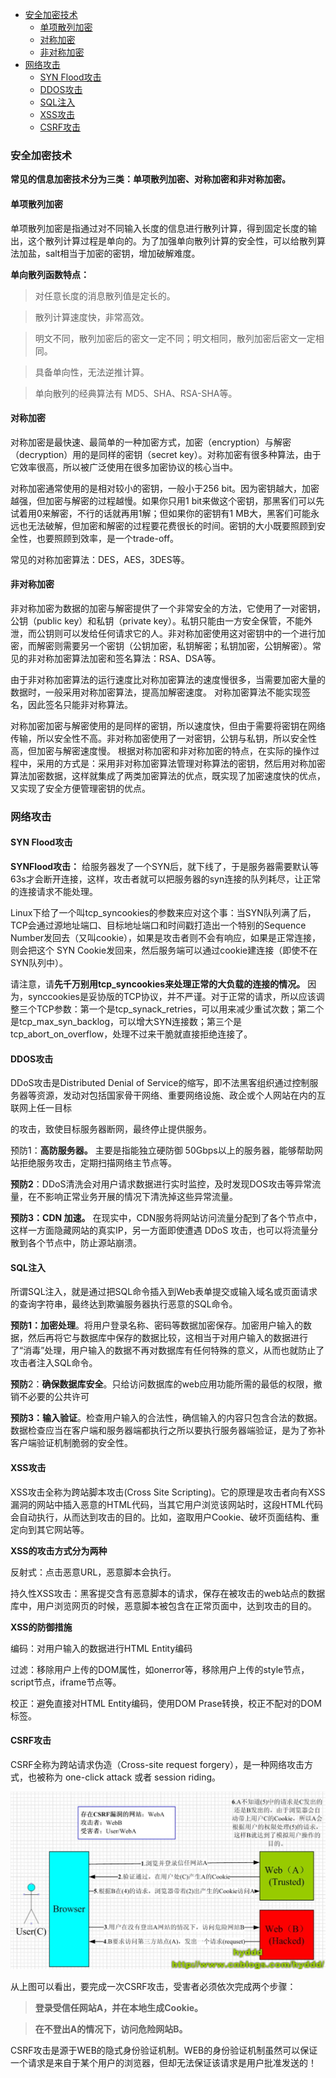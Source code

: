 * [安全加密技术](#%E5%AE%89%E5%85%A8%E5%8A%A0%E5%AF%86%E6%8A%80%E6%9C%AF)
  * [单项散列加密](#%E5%8D%95%E9%A1%B9%E6%95%A3%E5%88%97%E5%8A%A0%E5%AF%86)
  * [对称加密](#%E5%AF%B9%E7%A7%B0%E5%8A%A0%E5%AF%86)
  * [非对称加密](#%E9%9D%9E%E5%AF%B9%E7%A7%B0%E5%8A%A0%E5%AF%86)
* [网络攻击](#%E7%BD%91%E7%BB%9C%E6%94%BB%E5%87%BB)
  * [SYN Flood攻击](#syn-flood%E6%94%BB%E5%87%BB)
  * [DDOS攻击](#ddos%E6%94%BB%E5%87%BB)
  * [SQL注入](#sql%E6%B3%A8%E5%85%A5)
  * [XSS攻击](#xss%E6%94%BB%E5%87%BB)
  * [CSRF攻击](#csrf%E6%94%BB%E5%87%BB)



### 安全加密技术

**常见的信息加密技术分为三类：单项散列加密、对称加密和非对称加密。**

####  单项散列加密

单项散列加密是指通过对不同输入长度的信息进行散列计算，得到固定长度的输出，这个散列计算过程是单向的。为了加强单向散列计算的安全性，可以给散列算法加盐，salt相当于加密的密钥，增加破解难度。

**单向散列函数特点：**

>   对任意长度的消息散列值是定长的。

>   散列计算速度快，非常高效。

>   明文不同，散列加密后的密文一定不同；明文相同，散列加密后密文一定相同。

>   具备单向性，无法逆推计算。

>   单向散列的经典算法有 MD5、SHA、RSA-SHA等。

#### 对称加密

对称加密是最快速、最简单的一种加密方式，加密（encryption）与解密（decryption）用的是同样的密钥（secret
key）。对称加密有很多种算法，由于它效率很高，所以被广泛使用在很多加密协议的核心当中。

对称加密通常使用的是相对较小的密钥，一般小于256
bit。因为密钥越大，加密越强，但加密与解密的过程越慢。如果你只用1
bit来做这个密钥，那黑客们可以先试着用0来解密，不行的话就再用1解；但如果你的密钥有1
MB大，黑客们可能永远也无法破解，但加密和解密的过程要花费很长的时间。密钥的大小既要照顾到安全性，也要照顾到效率，是一个trade-off。

常见的对称加密算法：DES，AES，3DES等。

#### 非对称加密

非对称加密为数据的加密与解密提供了一个非常安全的方法，它使用了一对密钥，公钥（public
key）和私钥（private
key）。私钥只能由一方安全保管，不能外泄，而公钥则可以发给任何请求它的人。非对称加密使用这对密钥中的一个进行加密，而解密则需要另一个密钥（公钥加密，私钥解密；私钥加密，公钥解密）。常见的非对称加密算法加密和签名算法：RSA、DSA等。

由于非对称加密算法的运行速度比对称加密算法的速度慢很多，当需要加密大量的数据时，一般采用对称加密算法，提高加解密速度。
对称加密算法不能实现签名，因此签名只能非对称算法。

对称加密加密与解密使用的是同样的密钥，所以速度快，但由于需要将密钥在网络传输，所以安全性不高。非对称加密使用了一对密钥，公钥与私钥，所以安全性高，但加密与解密速度慢。
根据对称加密和非对称加密的特点，在实际的操作过程中，采用的方式是：采用非对称加密算法管理对称算法的密钥，然后用对称加密算法加密数据，这样就集成了两类加密算法的优点，既实现了加密速度快的优点，又实现了安全方便管理密钥的优点。

### 网络攻击

####  SYN Flood攻击

**SYNFlood攻击：**
给服务器发了一个SYN后，就下线了，于是服务器需要默认等63s才会断开连接，这样，攻击者就可以把服务器的syn连接的队列耗尽，让正常的连接请求不能处理。

Linux下给了一个叫tcp_syncookies的参数来应对这个事：当SYN队列满了后，TCP会通过源地址端口、目标地址端口和时间戳打造出一个特别的Sequence
Number发回去（又叫cookie），如果是攻击者则不会有响应，如果是正常连接，则会把这个
SYN Cookie发回来，然后服务端可以通过cookie建连接（即使不在SYN队列中）。

请注意，请**先千万别用tcp_syncookies来处理正常的大负载的连接的情况。**
因为，synccookies是妥协版的TCP协议，并不严谨。对于正常的请求，所以应该调整三个TCP参数：第一个是tcp_synack_retries，可以用来减少重试次数；第二个是tcp_max_syn_backlog，可以增大SYN连接数；第三个是tcp_abort_on_overflow，处理不过来干脆就直接拒绝连接了。

#### DDOS攻击

DDoS攻击是Distributed Denial of
Service的缩写，即不法黑客组织通过控制服务器等资源，发动对包括国家骨干网络、重要网络设施、政企或个人网站在内的互联网上任一目标

的攻击，致使目标服务器断网，最终停止提供服务。

预防1：**高防服务器。**
主要是指能独立硬防御 50Gbps以上的服务器，能够帮助网站拒绝服务攻击，定期扫描网络主节点等。

**预防2**：DDoS清洗会对用户请求数据进行实时监控，及时发现DOS攻击等异常流量，在不影响正常业务开展的情况下清洗掉这些异常流量。

**预防3：CDN 加速。**
在现实中，CDN服务将网站访问流量分配到了各个节点中，这样一方面隐藏网站的真实IP，另一方面即使遭遇 DDoS 攻击，也可以将流量分散到各个节点中，防止源站崩溃。


####  SQL注入

所谓SQL注入，就是通过把SQL命令插入到Web表单提交或输入域名或页面请求的查询字符串，最终达到欺骗服务器执行恶意的SQL命令。

**预防1：加密处理**。将用户登录名称、密码等数据加密保存。加密用户输入的数据，然后再将它与数据库中保存的数据比较，这相当于对用户输入的数据进行了“消毒”处理，用户输入的数据不再对数据库有任何特殊的意义，从而也就防止了攻击者注入SQL命令。

**预防**2：**确保数据库安全**。只给访问数据库的web应用功能所需的最低的权限，撤销不必要的公共许可

**预防3：输入验证**。检查用户输入的合法性，确信输入的内容只包含合法的数据。数据检查应当在客户端和服务器端都执行之所以要执行服务器端验证，是为了弥补客户端验证机制脆弱的安全性。

####  XSS攻击

XSS攻击全称为跨站脚本攻击(Cross Site
Scripting)。它的原理是攻击者向有XSS漏洞的网站中插入恶意的HTML代码，当其它用户浏览该网站时，这段HTML代码会自动执行，从而达到攻击的目的。比如，盗取用户Cookie、破坏页面结构、重定向到其它网站等。

**XSS的攻击方式分为两种**

反射式：点击恶意URL，恶意脚本会执行。

持久性XSS攻击：黑客提交含有恶意脚本的请求，保存在被攻击的web站点的数据库中，用户浏览网页的时候，恶意脚本被包含在正常页面中，达到攻击的目的。

**XSS的防御措施**

编码：对用户输入的数据进行HTML Entity编码

过滤：移除用户上传的DOM属性，如onerror等，移除用户上传的style节点，script节点，iframe节点等。

校正：避免直接对HTML Entity编码，使用DOM Prase转换，校正不配对的DOM标签。

#### CSRF攻击

CSRF全称为跨站请求伪造（Cross-site request
forgery），是一种网络攻击方式，也被称为 one-click attack 或者 session riding。

![](media/9e9dac1cdbd06c2c5c8ce5fc7d7bc586.png)

从上图可以看出，要完成一次CSRF攻击，受害者必须依次完成两个步骤：

>   **登录受信任网站A，并在本地生成Cookie。**

>   **在不登出A的情况下，访问危险网站B。**

CSRF攻击是源于WEB的隐式身份验证机制。WEB的身份验证机制虽然可以保证一个请求是来自于某个用户的浏览器，但却无法保证该请求是用户批准发送的！
